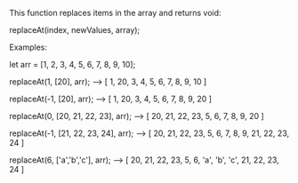 This function replaces items in the array and returns void:

replaceAt(index, newValues, array);

Examples:

let arr = [1, 2, 3, 4, 5, 6, 7, 8, 9, 10];

replaceAt(1, [20], arr);
--> [ 1, 20, 3, 4, 5, 6, 7, 8, 9, 10 ]

replaceAt(-1, [20], arr);
--> [ 1, 20, 3, 4, 5, 6, 7, 8, 9, 20 ]

replaceAt(0, [20, 21, 22, 23], arr);
--> [ 20, 21, 22, 23, 5, 6, 7, 8, 9, 20 ]

replaceAt(-1, [21, 22, 23, 24], arr);
--> [ 20, 21, 22, 23, 5, 6, 7, 8, 9, 21, 22, 23, 24 ]

replaceAt(6, ['a','b','c'], arr);
--> [ 20, 21, 22, 23, 5, 6, 'a', 'b', 'c', 21, 22, 23, 24 ]
